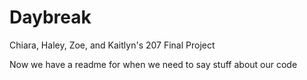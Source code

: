 # Daybreak
Chiara, Haley, Zoe, and Kaitlyn's 207 Final Project

Now we have a readme for when we need to say stuff about our code 

